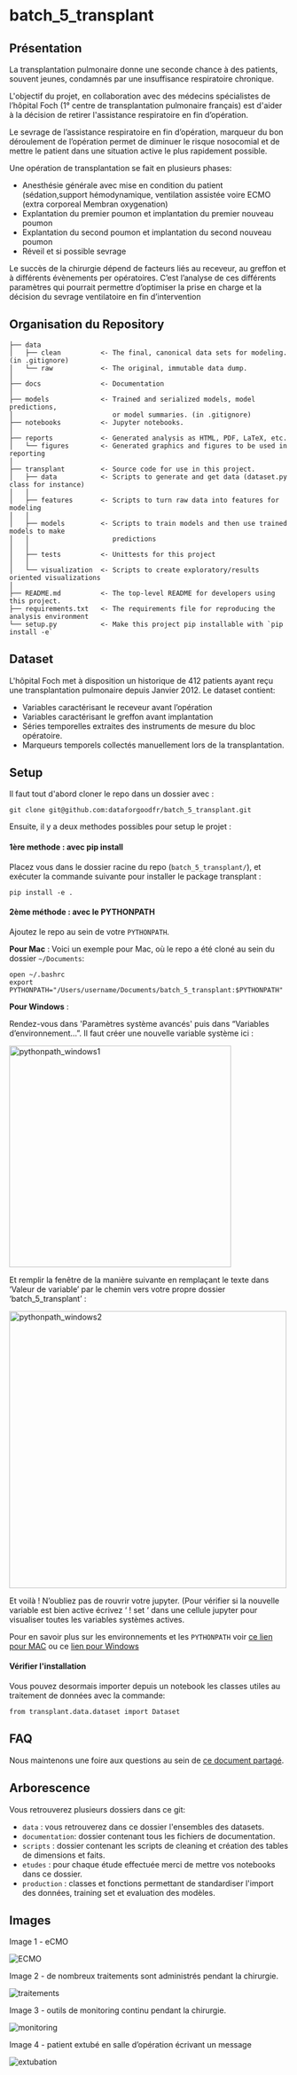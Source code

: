 # batch_5_transplant

## Présentation

La transplantation pulmonaire donne une seconde chance à des patients, souvent jeunes, condamnés par une insuffisance respiratoire chronique.

L'objectif du projet, en collaboration avec des médecins spécialistes de l’hôpital Foch (1° centre de transplantation pulmonaire français) est d'aider à la décision de retirer l'assistance respiratoire en fin d’opération.

Le sevrage de l’assistance respiratoire en fin d’opération, marqueur du bon déroulement de l’opération permet de diminuer le risque nosocomial et de mettre le patient dans une situation active le plus rapidement possible.

Une opération de transplantation se fait en plusieurs phases:

- Anesthésie générale avec mise en condition du patient (sédation,support hémodynamique, ventilation assistée voire ECMO (extra corporeal Membran oxygenation)
- Explantation du premier poumon et implantation du premier nouveau poumon
- Explantation du second poumon et implantation du second nouveau poumon
- Réveil et si possible sevrage

Le succès de la chirurgie dépend de facteurs liés au receveur, au greffon et à différents évènements per opératoires. C’est l’analyse de ces différents paramètres qui pourrait permettre d’optimiser la prise en charge et la décision du sevrage ventilatoire en fin d’intervention


## Organisation du Repository
```
├── data
│   ├── clean          <- The final, canonical data sets for modeling. (in .gitignore)
│   └── raw            <- The original, immutable data dump.
│
├── docs               <- Documentation
│
├── models             <- Trained and serialized models, model predictions,
│                         or model summaries. (in .gitignore)
├── notebooks          <- Jupyter notebooks.
│
├── reports            <- Generated analysis as HTML, PDF, LaTeX, etc.
│   └── figures        <- Generated graphics and figures to be used in reporting
│
├── transplant         <- Source code for use in this project.
│   ├── data           <- Scripts to generate and get data (dataset.py class for instance)
│   │
│   ├── features       <- Scripts to turn raw data into features for modeling
│   │
│   ├── models         <- Scripts to train models and then use trained models to make
│   │                     predictions
│   │
│   ├── tests          <- Unittests for this project
│   │
│   └── visualization  <- Scripts to create exploratory/results oriented visualizations
│
├── README.md          <- The top-level README for developers using this project.
├── requirements.txt   <- The requirements file for reproducing the analysis environment
└── setup.py           <- Make this project pip installable with `pip install -e`
```


## Dataset

L'hôpital Foch met à disposition un historique de 412 patients ayant reçu une transplantation pulmonaire depuis Janvier 2012. Le dataset contient:

- Variables caractérisant le receveur avant l’opération
- Variables caractérisant le greffon avant implantation
- Séries temporelles extraites des instruments de mesure du bloc opératoire.
- Marqueurs temporels collectés manuellement lors de la transplantation.

## Setup
Il faut tout d'abord cloner le repo dans un dossier avec :
```
git clone git@github.com:dataforgoodfr/batch_5_transplant.git
```

Ensuite, il y a deux methodes possibles pour setup le projet :

#### 1ère methode : avec pip install
Placez vous dans le dossier racine du repo (`batch_5_transplant/`), et exécuter la commande suivante pour installer le package transplant :
```
pip install -e .
```

#### 2ème méthode : avec le PYTHONPATH
Ajoutez le repo au sein de votre `PYTHONPATH`.

**Pour Mac** :
Voici un exemple pour Mac, où le repo a été cloné au sein du dossier `~/Documents`:
```
open ~/.bashrc
export PYTHONPATH="/Users/username/Documents/batch_5_transplant:$PYTHONPATH"
```

**Pour Windows** :

Rendez-vous dans 'Paramètres système avancés' puis dans “Variables d’environnement…”.
Il faut créer une nouvelle variable système ici :

<img src="docs/images/pythonpath_windows1.bmp" alt="pythonpath_windows1" width="400"/>

Et remplir la fenêtre de la manière suivante en remplaçant le texte dans ‘Valeur de variable’ par le chemin vers votre propre dossier ‘batch_5_transplant’ :

<img src="docs/images/pythonpath_windows2.bmp" alt="pythonpath_windows2" width="500"/>

Et voilà !
N’oubliez pas de rouvrir votre jupyter. (Pour vérifier si la nouvelle variable est bien active écrivez ‘ ! set ‘ dans une cellule jupyter pour visualiser toutes les variables systèmes actives.


Pour en savoir plus sur les environnements et les `PYTHONPATH` voir [ce lien pour MAC](https://stackoverflow.com/questions/3387695/add-to-python-path-mac-os-x/3387737) ou ce [lien pour Windows](http://sametmax.com/ajouter-un-chemin-a-la-variable-denvironnement-path-sous-windows/)

#### Vérifier l'installation
Vous pouvez desormais importer depuis un notebook les classes utiles au traitement de données avec la commande:

```
from transplant.data.dataset import Dataset
```

## FAQ

Nous maintenons une foire aux questions au sein de [ce document partagé](https://docs.google.com/document/d/1d_Tbq-IAW-30KVEQZv_IKozlDDtzy6QnfETXtgBTucw/edit).


## Arborescence

Vous retrouverez plusieurs dossiers dans ce git:

- `data` : vous retrouverez dans ce dossier l'ensembles des datasets.
- `documentation`: dossier contenant tous les fichiers de documentation.
- `scripts` : dossier contenant les scripts de cleaning et création des tables de dimensions et faits.
- `etudes` : pour chaque étude effectuée merci de mettre vos notebooks dans ce dossier.
- `production` : classes et fonctions permettant de standardiser l'import des données, training set et evaluation des modèles.

## Images

Image 1 - eCMO

![ECMO](docs/images/ecmo.png)

Image 2 - de nombreux traitements sont administrés pendant la chirurgie.

![traitements](docs/images/traitements.png)

Image 3 - outils de monitoring continu pendant la chirurgie.

![monitoring](docs/images/monitoring.png)

Image 4 - patient extubé en salle d’opération écrivant un message

![extubation](docs/images/extubation.png)
